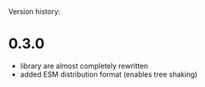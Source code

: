 
Version history:

# 0.3.0

- library are almost completely rewritten
- added ESM distribution format (enables tree shaking)
